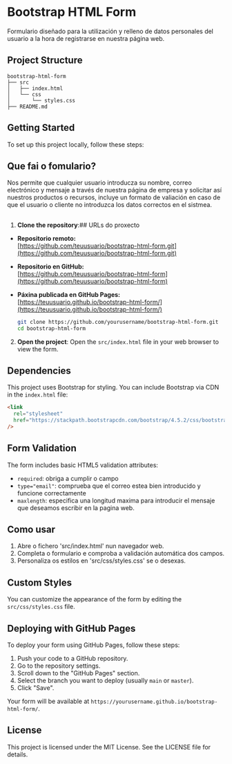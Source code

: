 # Bootstrap HTML Form

Formulario diseñado para la utilización y relleno de datos personales del usuario a la hora de registrarse en nuestra página web.

## Project Structure

```
bootstrap-html-form
├── src
│   ├── index.html
│   └── css
│       └── styles.css
├── README.md
```

## Getting Started

To set up this project locally, follow these steps:

## Que fai o fomulario?

Nos permite que cualquier usuario introducza su nombre, correo electrónico y mensaje a través de nuestra página de empresa y solicitar así nuestros productos o recursos, incluye un formato de valiación en caso de que el usuario o cliente no introduzca los datos correctos en el sistmea.

##

1. **Clone the repository**:## URLs do proxecto

- **Repositorio remoto:**  
  [https://github.com/teuusuario/bootstrap-html-form.git](https://github.com/teuusuario/bootstrap-html-form.git)

- **Repositorio en GitHub:**  
  [https://github.com/teuusuario/bootstrap-html-form](https://github.com/teuusuario/bootstrap-html-form)

- **Páxina publicada en GitHub Pages:**  
  [https://teuusuario.github.io/bootstrap-html-form/](https://teuusuario.github.io/bootstrap-html-form/)

  ```bash
  git clone https://github.com/yourusername/bootstrap-html-form.git
  cd bootstrap-html-form
  ```

2. **Open the project**:
   Open the `src/index.html` file in your web browser to view the form.

## Dependencies

This project uses Bootstrap for styling. You can include Bootstrap via CDN in the `index.html` file:

```html
<link
  rel="stylesheet"
  href="https://stackpath.bootstrapcdn.com/bootstrap/4.5.2/css/bootstrap.min.css"
/>
```

## Form Validation

The form includes basic HTML5 validation attributes:

- `required`: obriga a cumplir o campo
- `type="email"`: comprueba que el correo estea bien introducido y funcione correctamente
- `maxlength`: especifica una longitud maxima para introducir el mensaje que deseamos escribir en la pagina web.

## Como usar

1. Abre o fichero 'src/index.html' nun navegador web.
2. Completa o formulario e comproba a validación automática dos campos.
3. Personaliza os estilos en 'src/css/styles.css' se o desexas.

## Custom Styles

You can customize the appearance of the form by editing the `src/css/styles.css` file.

## Deploying with GitHub Pages

To deploy your form using GitHub Pages, follow these steps:

1. Push your code to a GitHub repository.
2. Go to the repository settings.
3. Scroll down to the "GitHub Pages" section.
4. Select the branch you want to deploy (usually `main` or `master`).
5. Click "Save".

Your form will be available at `https://yourusername.github.io/bootstrap-html-form/`.

## License

This project is licensed under the MIT License. See the LICENSE file for details.

